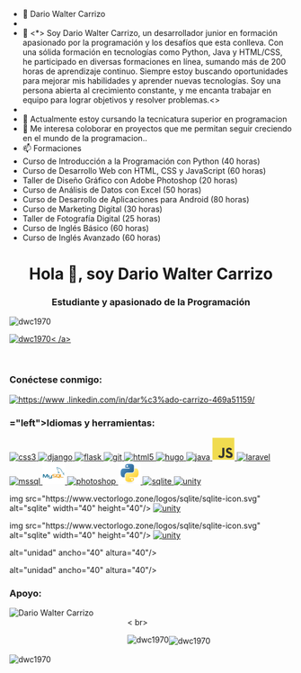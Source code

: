 - 👋 Dario Walter Carrizo
- 
- 👀 <*> Soy Dario Walter Carrizo, un desarrollador junior en formación apasionado por la programación y los desafíos que esta conlleva. Con una sólida formación en   tecnologías como Python, Java y HTML/CSS, he participado en diversas formaciones en línea, sumando más de 200 horas de aprendizaje continuo. Siempre estoy buscando oportunidades para mejorar mis habilidades y aprender nuevas tecnologías. Soy una persona abierta al crecimiento constante, y me encanta trabajar en equipo para lograr objetivos y resolver problemas.<\>
- 
- 🌱 Actualmente estoy cursando la  tecnicatura superior  en programacion
- 💞️ Me interesa coloborar en proyectos que me permitan seguir creciendo en el mundo de la programacion..
- 📫 Formaciones
- Curso de Introducción a la Programación con Python (40 horas)
- Curso de Desarrollo Web con HTML, CSS y JavaScript (60 horas)
- Taller de Diseño Gráfico con Adobe Photoshop (20 horas)
- Curso de Análisis de Datos con Excel (50 horas)
- Curso de Desarrollo de Aplicaciones para Android (80 horas)
- Curso de Marketing Digital (30 horas)
- Taller de Fotografía Digital (25 horas)
- Curso de Inglés Básico (60 horas)
- Curso de Inglés Avanzado (60 horas)

<!---
dwc1970/dwc1970 is a ✨ special ✨ repository because its `README.md` (this file) appears on your GitHub profile.
You can click the Preview link to take a look at your changes.
--->
<h1 align="center">Hola 👋, soy Dario Walter Carrizo</h1>
<h3 align="center">Estudiante y apasionado de la Programación</h3>

<p align="left"> <img src ="https://komarev.com/ghpvc/?username=dwc1970&label=Profile%20views&color=0e75b6&style=flat" alt="dwc1970" /> </p>

<p align="left"> <a href="https ://github.com/ryo-ma/github-profile-trofeo"><img src="https://github-profile-trofeo.vercel.app/?username=dwc1970" alt="dwc1970" />< /a> </p>

<p align="left"> <a href="https://twitter.com/" target="blank"><img src="https://img.shields.io/ twitter/seguir/?logo=twitter&style=for-the-gadge" alt="" /></a> </p>

<h3 align="left">Conéctese conmigo:</h3>
<p align="left">
<a href="https://linkedin.com/en/https://www.linkedin.com/en/dar%c3%ado-carrizo-469a51159/" target="blank"><img align="center " src="https://raw.githubusercontent.com/rahuldkjain/github-profile-readme-generator/master/src/images/icons/Social/linked-in-alt.svg" alt="https://www .linkedin.com/in/dar%c3%ado-carrizo-469a51159/" height="30" width="40" /></a> </p> <h3
align

="left">Idiomas y herramientas: </h3>
<p align="left"> <a href="https://www.w3schools.com/css/" target="_blank" rel="noreferrer"> <img src="https://raw.githubusercontent. com/devicons/devicon/master/icons/css3/css3-original-wordmark.svg" alt="css3" width="40" height="40"/> </a> <a href="https:// www.djangoproject.com/" target="_blank" rel="noreferrer"> <img src="https://cdn.worldvectorlogo.com/logos/django.svg" alt="django" width="40" height ="40"/> </a> <a href="https://flask.palletsprojects.com/" target="_blank" rel="noreferrer"> <img src="https://www.vectorlogo.zone/logos/pocoo_flask/pocoo_flask-icon.svg" alt="flask" width="40" height="40"/> </a> <a href="https://git-scm.com/" objetivo ="_blank" rel="noreferrer"> <img src="https://www.vectorlogo.zone/logos/git-scm/git-scm-icon.svg" alt="git" width="40" height ="40"/> </a> <a href="https://www.w3.org/html/" target="_blank" rel="noreferrer"> <img src="https://raw. githubusercontent.com/devicons/devicon/master/icons/html5/html5-original-wordmark.svg" alt="html5" width="40" height="40"/> </a> <a href="https: //gohugo.io/" objetivo="_blank" rel="noreferrer"> <img src="https://api.iconify.design/logos-hugo.svg" alt="hugo" width="40" height="40"/> </a> <a href="https://www.java.com" target="_blank" rel="noreferrer"> <img src="https://raw.githubusercontent.com/devicons/devicon/master/icons/java /java-original.svg" alt="java" width="40" height="40"/> </a> <a href="https://developer.mozilla.org/en-US/docs/Web /JavaScript" target="_blank" rel="noreferrer"> <img src="https://raw.githubusercontent.com/devicons/devicon/master/icons/javascript/javascript-original.svg" alt="javascript"width="40" height="40"/> </a> <a href="https://laravel.com/" target="_blank" rel="noreferrer"> <img src="https:// raw.githubusercontent.com/devicons/devicon/master/icons/laravel/laravel-plain-wordmark.svg" alt="laravel" width="40" height="40"/> </a> <a href=" https://www.microsoft.com/en-us/sql-server" target="_blank" rel="noreferrer"> <img src="https://www.svgrepo.com/show/303229/microsoft- sql-server-logo.svg" alt="mssql" width="40" height="40"/> </a> <a href="https://www.mysql.com/" target="_blank" rel="noreferente"> <img src="https://raw.githubusercontent.com/devicons/devicon/master/icons/mysql/mysql-original-wordmark.svg" alt="mysql" width="40" height="40"/ > </a> <a href="https://www.photoshop.com/en" target="_blank" rel="noreferrer"> <img src="https://raw.githubusercontent.com/devicons/ devicon/master/icons/photoshop/photoshop-line.svg" alt="photoshop" width="40" height="40"/> </a> <a href="https://www.python.org" target="_blank" rel="noreferrer"> <img src="https://raw.githubusercontent.com/devicons/devicon/master/icons/python/python-original.svg" alt="python" width="40" height="40"/> </a> <a href="https://www.sqlite.org/" target="_blank" rel="noreferrer"> <img src="https://www .vectorlogo.zone/logos/sqlite/sqlite-icon.svg" alt="sqlite" width="40" height="40"/> </a> <a href="https://unity.com/" target="_blank" rel="noreferrer"> <img src="https://www.vectorlogo.zone/logos/unity3d/unity3d-icon.svg" alt="unity" width="40" height="40 "/> </a> </p>img src="https://www.vectorlogo.zone/logos/sqlite/sqlite-icon.svg" alt="sqlite" width="40" height="40"/> </a> <a href=" https://unity.com/" target="_blank" rel="noreferrer"> <img src="https://www.vectorlogo.zone/logos/unity3d/unity3d-icon.svg" alt="unity" ancho="40" altura="40"/> </a> </p>img src="https://www.vectorlogo.zone/logos/sqlite/sqlite-icon.svg" alt="sqlite" width="40" height="40"/> </a> <a href=" https://unity.com/" target="_blank" rel="noreferrer"> <img src="https://www.vectorlogo.zone/logos/unity3d/unity3d-icon.svg" alt="unity" ancho="40" altura="40"/> </a> </p>alt="unidad" ancho="40" altura="40"/> </a> </p>alt="unidad" ancho="40" altura="40"/> </a> </p>

<h3 align="left">Apoyo:</h3>
<p> <a href="https://ko-fi.com/Dario Walter Carrizo"> <img align="left" src="https:/ /cdn.ko-fi.com/cdn/kofi3.png?v=3" height="50" width="210" alt="Dario Walter Carrizo" /></a> </p><br> < br>

<p><img align="left" src="https://github-readme-stats.vercel.app/api/top-langs?username=dwc1970&show_icons=true&locale=en&layout=compact" alt="dwc1970" /> </p>

<p> <img align="center" src="https://github-readme-stats.vercel.app/api?username=dwc1970&show_icons=true&locale=en" alt="dwc1970" /> </p>

<p><img align="center" src="https://github-readme-streak-stats.herokuapp.com/?user=dwc1970&" alt="dwc1970" /></p>
